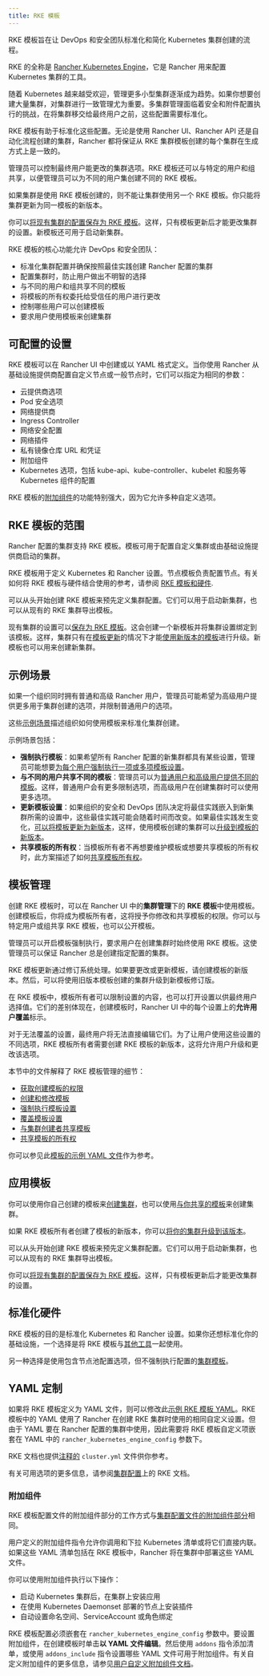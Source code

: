 ```yaml
---
title: RKE 模板
---
```


<head>
  <link rel="canonical" href="https://ranchermanager.docs.rancher.com/zh/how-to-guides/new-user-guides/authentication-permissions-and-global-configuration/about-rke1-templates"/>
</head>

<EOLRKE1Warning />


RKE 模板旨在让 DevOps 和安全团队标准化和简化 Kubernetes 集群创建的流程。

RKE 的全称是 [Rancher Kubernetes Engine](https://rancher.com/docs/rke/latest/en/)，它是 Rancher 用来配置 Kubernetes 集群的工具。

随着 Kubernetes 越来越受欢迎，管理更多小型集群逐渐成为趋势。如果你想要创建大量集群，对集群进行一致管理尤为重要。多集群管理面临着安全和附件配置执行的挑战，在将集群移交给最终用户之前，这些配置需要标准化。

RKE 模板有助于标准化这些配置。无论是使用 Rancher UI、Rancher API 还是自动化流程创建的集群，Rancher 都将保证从 RKE 集群模板创建的每个集群在生成方式上是一致的。

管理员可以控制最终用户能更改的集群选项。RKE 模板还可以与特定的用户和组共享，以便管理员可以为不同的用户集创建不同的 RKE 模板。

如果集群是使用 RKE 模板创建的，则不能让集群使用另一个 RKE 模板。你只能将集群更新为同一模板的新版本。

你可以[将现有集群的配置保存为 RKE 模板](apply-templates.md#将现有集群转换为使用-rke-模板)。这样，只有模板更新后才能更改集群的设置。新模板还可用于启动新集群。

RKE 模板的核心功能允许 DevOps 和安全团队：

- 标准化集群配置并确保按照最佳实践创建 Rancher 配置的集群
- 配置集群时，防止用户做出不明智的选择
- 与不同的用户和组共享不同的模板
- 将模板的所有权委托给受信任的用户进行更改
- 控制哪些用户可以创建模板
- 要求用户使用模板来创建集群

## 可配置的设置

RKE 模板可以在 Rancher UI 中创建或以 YAML 格式定义。当你使用 Rancher 从基础设施提供商配置自定义节点或一般节点时，它们可以指定为相同的参数：

- 云提供商选项
- Pod 安全选项
- 网络提供商
- Ingress Controller
- 网络安全配置
- 网络插件
- 私有镜像仓库 URL 和凭证
- 附加组件
- Kubernetes 选项，包括 kube-api、kube-controller、kubelet 和服务等 Kubernetes 组件的配置

RKE 模板的[附加组件](#附加组件)的功能特别强大，因为它允许多种自定义选项。

## RKE 模板的范围

Rancher 配置的集群支持 RKE 模板。模板可用于配置自定义集群或由基础设施提供商启动的集群。

RKE 模板用于定义 Kubernetes 和 Rancher 设置。节点模板负责配置节点。有关如何将 RKE 模板与硬件结合使用的参考，请参阅 [RKE 模板和硬件](infrastructure.md).

可以从头开始创建 RKE 模板来预先定义集群配置。它们可以用于启动新集群，也可以从现有的 RKE 集群导出模板。

现有集群的设置可以[保存为 RKE 模板](apply-templates.md#converting-an-existing-cluster-to-use-an-rke-template)。这会创建一个新模板并将集群设置绑定到该模板。这样，集群只有在[模板更新](manage-rke1-templates.md#更新模板)的情况下才能[使用新版本的模板](manage-rke1-templates.md#升级集群以使用新的模板修订版)进行升级。新模板也可以用来创建新集群。


## 示例场景
如果一个组织同时拥有普通和高级 Rancher 用户，管理员可能希望为高级用户提供更多用于集群创建的选项，并限制普通用户的选项。

这些[示例场景](example-use-cases.md)描述组织如何使用模板来标准化集群创建。

示例场景包括：

- **强制执行模板**：如果希望所有 Rancher 配置的新集群都具有某些设置，管理员可能想要[为每个用户强制执行一项或多项模板设置](example-use-cases.md#强制执行模板设置)。 
- **与不同的用户共享不同的模板**：管理员可以为[普通用户和高级用户提供不同的模板](example-use-cases.md#普通用户和高级用户模板)。这样，普通用户会有更多限制选项，而高级用户在创建集群时可以使用更多选项。
- **更新模板设置**：如果组织的安全和 DevOps 团队决定将最佳实践嵌入到新集群所需的设置中，这些最佳实践可能会随着时间而改变。如果最佳实践发生变化，[可以将模板更新为新版本](example-use-cases.md#更新模板和集群)，这样，使用模板创建的集群可以[升级到模板的新版本](manage-rke1-templates.md#升级集群以使用新的模板修订版)。
- **共享模板的所有权**：当模板所有者不再想要维护模板或想要共享模板的所有权时，此方案描述了如何[共享模板所有权](example-use-cases.md#允许其他用户控制和共享模板)。

## 模板管理

创建 RKE 模板时，可以在 Rancher UI 中的**集群管理**下的 **RKE 模板**中使用模板。创建模板后，你将成为模板所有者，这将授予你修改和共享模板的权限。你可以与特定用户或组共享 RKE 模板，也可以公开模板。

管理员可以开启模板强制执行，要求用户在创建集群时始终使用 RKE 模板。这使管理员可以保证 Rancher 总是创建指定配置的集群。

RKE 模板更新通过修订系统处理。如果要更改或更新模板，请创建模板的新版本。然后，可以将使用旧版本模板创建的集群升级到新模板修订版。

在 RKE 模板中，模板所有者可以限制设置的内容，也可以打开设置以供最终用户选择值。它们的差别体现在，创建模板时，Rancher UI 中的每个设置上的**允许用户覆盖**标示。

对于无法覆盖的设置，最终用户将无法直接编辑它们。为了让用户使用这些设置的不同选项，RKE 模板所有者需要创建 RKE 模板的新版本，这将允许用户升级和更改该选项。

本节中的文件解释了 RKE 模板管理的细节：

- [获取创建模板的权限](creator-permissions.md)
- [创建和修改模板](manage-rke1-templates.md)
- [强制执行模板设置](enforce-templates.md#强制新集群使用-rke-模板) 
- [覆盖模板设置](override-template-settings.md)
- [与集群创建者共享模板](access-or-share-templates.md#与特定用户或组共享模板)
- [共享模板的所有权](access-or-share-templates.md#共享模板所有权)

你可以参见此[模板的示例 YAML 文件](../../../../reference-guides/rke1-template-example-yaml.md)作为参考。

## 应用模板

你可以使用你自己创建的模板来[创建集群](apply-templates.md#使用-rke-模板创建集群)，也可以使用[与你共享的模板](access-or-share-templates.md)来创建集群。

如果 RKE 模板所有者创建了模板的新版本，你可以[将你的集群升级到该版本](apply-templates.md#更新使用-rke-模板创建的集群)。

可以从头开始创建 RKE 模板来预先定义集群配置。它们可以用于启动新集群，也可以从现有的 RKE 集群导出模板。

你可以[将现有集群的配置保存为 RKE 模板](apply-templates.md#将现有集群转换为使用-rke-模板)。这样，只有模板更新后才能更改集群的设置。

## 标准化硬件

RKE 模板的目的是标准化 Kubernetes 和 Rancher 设置。如果你还想标准化你的基础设施，一个选择是将 RKE 模板与[其他工具](infrastructure.md)一起使用。

另一种选择是使用包含节点池配置选项，但不强制执行配置的[集群模板](../../manage-clusters/manage-cluster-templates.md)。

## YAML 定制

如果将 RKE 模板定义为 YAML 文件，则可以修改此[示例 RKE 模板 YAML](../../../../reference-guides/rke1-template-example-yaml.md)。RKE 模板中的 YAML 使用了 Rancher 在创建 RKE 集群时使用的相同自定义设置。但由于 YAML 要在 Rancher 配置的集群中使用，因此需要将 RKE 模板自定义项嵌套在 YAML 中的 `rancher_kubernetes_engine_config` 参数下。

RKE 文档也提供[注释的](https://rancher.com/docs/rke/latest/en/example-yamls/) `cluster.yml` 文件供你参考。

有关可用选项的更多信息，请参阅[集群配置](https://rancher.com/docs/rke/latest/en/config-options/)上的 RKE 文档。

### 附加组件

RKE 模板配置文件的附加组件部分的工作方式与[集群配置文件的附加组件部分](https://rancher.com/docs/rke/latest/en/config-options/add-ons/)相同。

用户定义的附加组件指令允许你调用和下拉 Kubernetes 清单或将它们直接内联。如果这些 YAML 清单包括在 RKE 模板中，Rancher 将在集群中部署这些 YAML 文件。

你可以使用附加组件执行以下操作：

- 启动 Kubernetes 集群后，在集群上安装应用
- 在使用 Kubernetes Daemonset 部署的节点上安装插件
- 自动设置命名空间、ServiceAccount 或角色绑定

RKE 模板配置必须嵌套在 `rancher_kubernetes_engine_config` 参数中。要设置附加组件，在创建模板时单击**以 YAML 文件编辑**。然后使用 `addons` 指令添加清单，或使用 `addons_include` 指令设置哪些 YAML 文件可用于附加组件。有关自定义附加组件的更多信息，请参见[用户自定义附加组件文档](https://rancher.com/docs/rke/latest/en/config-options/add-ons/user-defined-add-ons/)。
